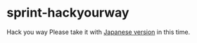 # sprint-hackyourway
Hack you way
Please take it with [Japanese version](README_ja.md) in this time.
